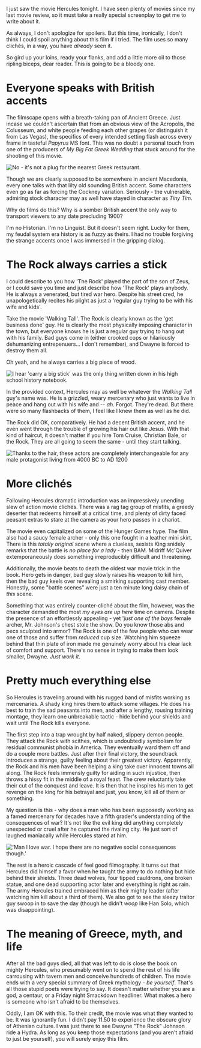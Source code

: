 <!--Hercules-->
<!--Description goes here or something-->
<!--/static/img/thumbs/hercules.jpg-->

I just saw the movie Hercules tonight.  I have seen plenty of movies since my last movie review, so it must take a really special screenplay to get me to write about it.

As always, I don't apologize for spoilers.  But this time, ironically, I don't think I could spoil anything about this film if I tried.  The film uses so many clichés, in a way, you have *already* seen it.

So gird up your loins, ready your flanks, and add a little more oil to those ripling biceps, dear reader.  This is going to be a bloody one.

# Everyone speaks with British accents

The filmscape opens with a breath-taking pan of Ancient Greece.  Just incase we couldn't ascertain that from an obvious view of the Acropolis, the Colusseum, and white people feeding each other grapes (or distinguish it from Las Vegas), the specifics of every intended setting flash across every frame in tasteful *Papyrus* MS font.  This was no doubt a personal touch from one of the producers of *My Big Fat Greek Wedding* that stuck around for the shooting of this movie.

![No - it's not a plug for the nearest Greek restaurant](http://www.skhs.net/assets/images/dept/50/rest2012GreekMenu2.jpg).
 
Though we are clearly supposed to be somewhere in ancient Macedonia, every one talks with that lilty old sounding British accent.  Some characters even go as far as forcing the Cockney variation.  Seriously - the vulnerable, admiring stock character may as well have stayed in character as *Tiny Tim*.

Why do films do this?  Why is a somber British accent the only way to transport viewers to any date precluding 1900?

I'm no Historian.  I'm no Linguist.  But it doesn't seem right.  Lucky for them, my feudal system era history is as fuzzy as theirs.  I had no trouble forgiving the strange accents once I was immersed in the gripping dialog.

# The Rock always carries a stick

I could describe to you how 'The Rock' played the part of the son of Zeus, or I could save you time and just describe how 'The Rock' plays anybody.  He is always a venerated, but tired war hero.  Despite his street cred, he unapologetically recites his plight as just a 'regular guy trying to be with his wife and kids'.

Take the movie 'Walking Tall'.   The Rock is clearly known as the 'get business done' guy.  He is clearly the most physically imposing character in the town, but everyone knows he is just a regular guy trying to hang out with his family.  Bad guys come in (either crooked cops or hilariously dehumanizing entrepenuers... I don't remember), and Dwayne is forced to destroy them all.

Oh yeah, and he always carries a big piece of wood.

![I hear 'carry a big stick' was the only thing written down in his high school history notebook.](http://i.imgur.com/3lqo2E7.jpg)

In the provided context, Hercules may as well be whatever the *Walking Tall* guy's name was.  He is a grizzled, weary mercenary who just wants to live in peace and hang out with his wife and -- *ah*.  Forgot.  They're dead.  But there were so many flashbacks of them, I feel like I knew them as well as he did.

The Rock did OK, comparatively.  He had a decent British accent, and he even went through the trouble of growing his hair out like Jesus.  With that kind of haircut, it doesn't matter if you hire Tom Cruise, Christian Bale, or the Rock.  They are all going to seem the same - until they start talking.

![Thanks to the hair, these actors are completely interchangeable for any male protagonist living from 4000 BC to AD 1200](http://i.imgur.com/gmRGaYz.jpg)

# More clichés

Following Hercules dramatic introduction was an impressively unending slew of action movie clichés.  There was a rag tag group of misfits, a greedy deserter that redeems himself at a critical time, and plenty of dirty faced peasant extras to stare at the camera as your hero passes in a chariot.

The movie even capitalized on some of the Hunger Games hype.  The film also had a saucy female archer - only this one fought in a leather mini skirt.  There is this *totally original* scene where a clueless, sexists King snidely remarks that the battle is *no place for a lady* - then BAM.  Midriff Mc'Quiver extemporaneously does something irreproducibly difficult and threatening.

Additionally, the movie beats to death the oldest war movie trick in the book.  Hero gets in danger, bad guy slowly raises his weapon to kill him, then the bad guy keels over revealing a smirking supporting cast member.  Honestly, some "battle scenes" were just a ten minute long daisy chain of *this* scene.

Something that was entirely counter-cliché about the film, however, was the character demanded the most *my eyes are up here* time on camera.  Despite the presence of an effortlessly appealing - yet '*just one of the boys* female archer, Mr. Johnson's chest stole the show.  Do you know those abs and pecs sculpted into armor?  The Rock is one of the few people who can wear one of those and suffer from *reduced* cup size.  Watching him squeeze behind that thin plate of iron made me genuinely worry about his clear lack of comfort and support.  There's no sense in trying to make them look smaller, Dwayne.  *Just work it*.

# Pretty much everything else

So Hercules is traveling around with his rugged band of misfits working as mercenaries.  A shady king hires them to attack some villages.  He does his best to train the sad peasants into men, and after a lengthy, rousing training montage, they learn one unbreakable tactic - hide behind your shields and wait until The Rock kills everyone.

The first step into a trap wrought by half naked, slippery demon people.  They attack the Rock with scithes, which is undoubtedly symbolism for residual communist phobia in America.  They eventually ward them off and do a couple more battles.  Just after their final victory, the soundtrack introduces a strange, guilty feeling about their greatest victory.  Apparently, the Rock and his men have been helping a king take over innocent towns all along.  The Rock feels immensly guilty for aiding in such injustice, then throws a hissy fit in the middle of a royal feast.  The crew reluctantly take their cut of the conquest and leave.  It is then that he inspires his men to get revenge on the king for his betrayal and just, you know, kill all of them or something.

My question is this - why does a man who has been supposedly working as a famed mercenary for decades have a fifth grader's understanding of the consequences of war?  It's not like the evil king did anything completely unexpected or cruel after he captured the rivaling city.  He just sort of laughed maniacally while Hercules stared at him.

!['Man I love war.  I hope there are no negative social consequences though.'](http://www.marcusbronzy.com/wp-content/uploads/sites/11/2014/07/hercules-dwayne-johnson-600x271.jpg)

The rest is a heroic cascade of feel good filmography.  It turns out that Hercules did himself a favor when he taught the army to do nothing but hide behind their shields.  Three dead wolves, four tipped cauldrons, one broken statue, and one dead supporting actor later and everything is right as rain.  The army Hercules trained embraced him as their mighty leader (after watching him kill about a third of them).  We also got to see the sleezy traitor guy swoop in to save the day (though he didn't *woop* like Han Solo, which was disappointing).

# The meaning of Greece, myth, and life

After all the bad guys died, all that was left to do is close the book on mighty Hercules, who presumably went on to spend the rest of his life carrousing with tavern men and conceive hundreds of children.  The movie ends with a very special summary of Greek mythology - *be yourself*.  That's all those stupid poets were trying to say.  It doesn't matter whether you are a god, a centaur, or a Friday night Smackdown headliner.  What makes a hero is someone who isn't afraid to be themselves.

Oddly, I am OK with this.  To their credit, the movie was what they wanted to be.  It was ignorantly fun.  I didn't pay 11.50 to experience the obscure glory of Athenian culture.  I was just there to see Dwayne "The Rock" Johnson ride a Hydra.  As long as you keep those expectations (and you aren't afraid to just be yourself), you will surely enjoy this film.